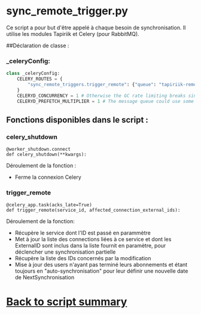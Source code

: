 # sync_remote_trigger.py

Ce script a pour but d'être appelé à chaque besoin de synchronisation. Il utilise les modules Tapiriik et Celery (pour RabbitMQ).

##Déclaration de classe :
### _celeryConfig:
```python
class _celeryConfig:
    CELERY_ROUTES = {
        "sync_remote_triggers.trigger_remote": {"queue": "tapiriik-remote-trigger"}
    }
    CELERYD_CONCURRENCY = 1 # Otherwise the GC rate limiting breaks since file locking is per-process.
    CELERYD_PREFETCH_MULTIPLIER = 1 # The message queue could use some exercise.
``` 
## Fonctions disponibles dans le script :

### celery_shutdown
```
@worker_shutdown.connect
def celery_shutdown(**kwargs):
``` 
Déroulement de la fonction : 
- Ferme la connexion Celery

### trigger_remote
```
@celery_app.task(acks_late=True)
def trigger_remote(service_id, affected_connection_external_ids):
``` 
Déroulement de la fonction: 
- Récupère le service dont l'ID est passé en parammètre
- Met à jour la liste des connections liées à ce service et dont les ExternalID  sont inclus dans la liste fournit en paramètre, pour déclencher une synchronisation partielle
- Récupère la liste des IDs concernés par la modification
- Mise à jour des users n'ayant pas terminé leurs abonnements et étant toujours en "auto-synchronisation" pour leur définir une nouvelle date de NextSynchronisation

# [Back to script summary](000-script-summary.md)
